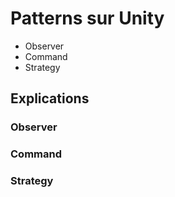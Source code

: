 # Patterns sur Unity

* Observer
* Command
* Strategy

## Explications

### Observer

### Command

### Strategy